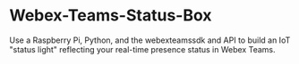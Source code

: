 # Webex-Teams-Status-Box
Use a Raspberry Pi, Python, and the webexteamssdk and API to build an IoT "status light" reflecting your real-time presence status in Webex Teams.
